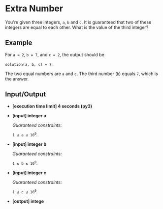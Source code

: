 # Extra Number

You're given three integers, `a`, `b` and `c`. It is guaranteed that two of these integers are equal to each other. What is the value of the third integer?

## Example

For `a = 2`, `b = 7`, and `c = 2`, the output should be

`solution(a, b, c) = 7`.

The two equal numbers are `a` and `c`. The third number (`b`) equals `7`, which is the answer.

## Input/Output

- **[execution time limit] 4 seconds (py3)**

- **[input] integer a**

	*Guaranteed constraints:*

	<code>1 ≤ a ≤ 10<sup>9</sup></code>.

- **[input] integer b**

	*Guaranteed constraints:*

	<code>1 ≤ b ≤ 10<sup>9</sup></code>.

- **[input] integer c**

	*Guaranteed constraints:*

	<code>1 ≤ c ≤ 10<sup>9</sup></code>.

- **[output] intege**

